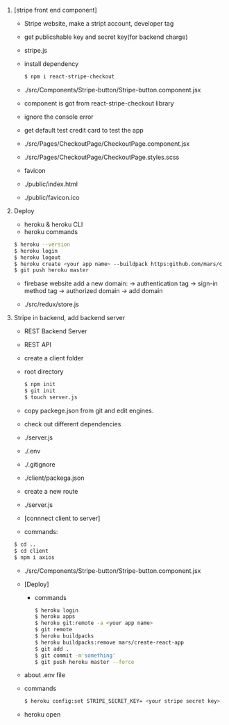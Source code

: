 1. [stripe front end component]

    - Stripe website, make a stript account, developer tag
    - get publicshable key and secret key(for backend charge)
    - stripe.js
    - install dependency
        ```bash
        $ npm i react-stripe-checkout
        ```
    - ./src/Components/Stripe-button/Stripe-button.component.jsx <base on cent>
    - <StripeCheckout /> component is got from react-stripe-checkout library
    - ignore the console error
    - get default test credit card to test the app

    - ./src/Pages/CheckoutPage/CheckoutPage.component.jsx
    - ./src/Pages/CheckoutPage/CheckoutPage.styles.scss
    
    - favicon
    - ./public/index.html
    - ./public/favicon.ico

2. Deploy

    - heroku & heroku CLI
    - heroku commands

    ```bash
    $ heroku --version
    $ heroku login
    $ heroku logout
    $ heroku create <your app name> --buildpack https:github.com/mars/create-react-app-buildpack.git <这种情况适用于没有 run build script>
    $ git push heroku master
    ```

    - firebase website add a new domain:
        -> authentication tag -> sign-in method tag -> authorized domain -> add domain

    - ./src/redux/store.js  <only apply middleware when in development>

3. Stripe in backend, add backend server

    - REST Backend Server
    - REST API
    - create a client folder
    - root directory
        ```bash
        $ npm init
        $ git init
        $ touch server.js
        ```

    - copy packege.json from git and edit engines.
    - check out different dependencies

    - ./server.js
    - ./.env
    - ./.gitignore
    - ./client/packega.json <add proxy>

    - create a new route
    - ./server.js

    - [connnect client to server]
    - commands:
    ```bash
    $ cd ..
    $ cd client
    $ npm i axios
    ```

    - ./src/Components/Stripe-button/Stripe-button.component.jsx

    - [Deploy]
        - commands
            ```bash
            $ heroku login
            $ heroku apps
            $ heroku git:remote -a <your app name>
            $ git remote
            $ heroku buildpacks
            $ heroku buildpacks:remove mars/create-react-app
            $ git add .
            $ git commit -m'something'
            $ git push heroku master --force
            ```

    - about .env file
    - commands
        ```bash
        $ heroku config:set STRIPE_SECRET_KEY= <your stripe secret key>
        ```
    - heroku open